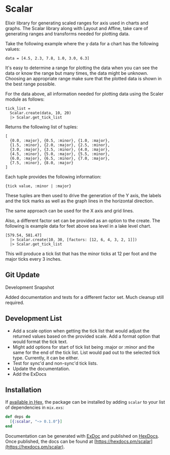 # Scalar

Elixir library for generating scaled ranges for axis used in charts and graphs. The Scalar library along with Layout and Affine, take care of generating ranges and transforms needed for plotting data.

Take the following example where the y data for a chart has the following values:

    data = [4.5, 2.3, 7.8, 1.0, 3.0, 6.3]

It's easy to determine a range for plotting the data when you can see the data or know the range but many times, the data might be unknown. Choosing an appropriate range make sure that the plotted data is shown in the best range possible.

For the data above, all information needed for plotting data using the Scaler module as follows:

    tick_list =
      Scalar.create(data, 10, 20)
      |> Scalar.get_tick_list

Returns the following list of tuples:

    [
      {0.0, :major}, {0.5, :minor}, {1.0, :major},
      {1.5, :minor}, {2.0, :major}, {2.5, :minor},
      {3.0, :major}, {3.5, :minor}, {4.0, :major},
      {4.5, :minor}, {5.0, :major}, {5.5, :minor},
      {6.0, :major}, {6.5, :minor}, {7.0, :major},
      {7.5, :minor}, {8.0, :major}
    ]

Each tuple provides the following information:

    {tick value, :minor | :major}

These tuples are then used to drive the generation of the Y axis, the labels and the tick marks as well as the graph lines in the horizontal direction.

The same approach can be used for the X axis and grid lines.

Also, a different factor set can be provided as an option to the create. The
following is example data for feet above sea level in a lake level chart.

    [579.54, 581.47]
      |> Scalar.create(10, 30, [factors: [12, 6, 4, 3, 2, 1]])
      |> Scalar.get_tick_list

This will produce a tick list that has the minor ticks at 12 per foot and the
major ticks every 3 inches.

## Git Update

Development Snapshot

Added documentation and tests for a different factor set.
Much cleanup still required.

## Development List

  - Add a scale option when getting the tick list that would adjust the
    returned values based on the provided scale.
    Add a format option that would format the tick text.
  - Might add options for start of tick list being :major or :minor and the
    same for the end of the tick list. List would pad out to the selected
    tick type. Currently, it can be either.
  - Test for sync'd and non-sync'd tick lists.
  - Update the documentation.
  - Add the ExDocs

## Installation

If [available in Hex](https://hex.pm/docs/publish), the package can be installed
by adding `scalar` to your list of dependencies in `mix.exs`:

```elixir
def deps do
  [{:scalar, "~> 0.1.0"}]
end
```

Documentation can be generated with [ExDoc](https://github.com/elixir-lang/ex_doc)
and published on [HexDocs](https://hexdocs.pm). Once published, the docs can
be found at [https://hexdocs.pm/scalar](https://hexdocs.pm/scalar).
